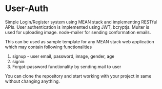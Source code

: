 # User-Auth
Simple Login/Register system using MEAN stack and implementing RESTful APIs. User authentication is implemented using JWT, bcryptjs. Multer is used for uploading image. node-mailer for sending conformation emails.

This can be used as sample template for any MEAN stack web application which may contain following functionalities 
1. signup - user email, password, image, gender, age
2. signin 
3. Forgot-password functionality by sending mail to user

You can clone the repository and start working with your project in same without changing anything.
